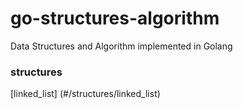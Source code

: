 # go-structures-algorithm
Data Structures and Algorithm implemented in Golang

### structures

[linked_list] (#/structures/linked_list)


